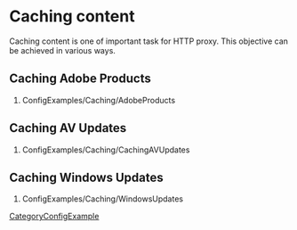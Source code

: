 # Caching content

Caching content is one of important task for HTTP proxy. This objective
can be achieved in various ways.

## Caching Adobe Products

1.  ConfigExamples/Caching/AdobeProducts

## Caching AV Updates

1.  ConfigExamples/Caching/CachingAVUpdates

## Caching Windows Updates

1.  ConfigExamples/Caching/WindowsUpdates

[CategoryConfigExample](https://wiki.squid-cache.org/ConfigExamples/Caching/CategoryConfigExample#)
